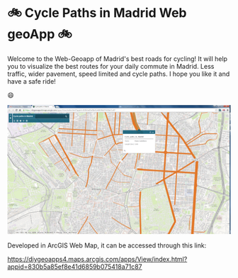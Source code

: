 # :bike: Cycle Paths in Madrid Web geoApp :bike:

Welcome to the Web-Geoapp of Madrid's best roads for cycling!
It will help you to visualize the best routes for your daily commute in Madrid.
Less traffic, wider pavement, speed limited and cycle paths. 
I hope you like it and have a safe ride!

:smile:

![GeoApp for cycle paths in Madrid](Screenshot.png?raw=true "Cycle Paths in Madrid - GeoApp")


Developed in ArcGIS Web Map, it can be accessed through this link: 

https://diygeoapps4.maps.arcgis.com/apps/View/index.html?appid=830b5a85ef8e41d6859b075418a71c87
